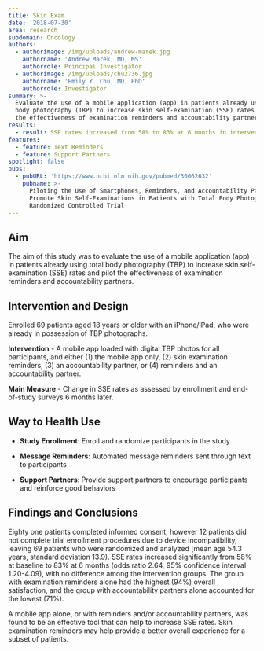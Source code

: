 ```yaml
---
title: Skin Exam
date: '2018-07-30'
area: research
subdomain: Oncology
authors:
  - authorimage: /img/uploads/andrew-marek.jpg
    authorname: 'Andrew Marek, MD, MS'
    authorrole: Principal Investigator
  - authorimage: /img/uploads/chu2736.jpg
    authorname: 'Emily Y. Chu, MD, PhD'
    authorrole: Investigator
summary: >-
  Evaluate the use of a mobile application (app) in patients already using total
  body photography (TBP) to increase skin self-examination (SSE) rates and pilot
  the effectiveness of examination reminders and accountability partners.
results:
  - result: SSE rates increased from 58% to 83% at 6 months in intervention groups
features:
  - feature: Text Reminders
  - feature: Support Partners
spotlight: false
pubs:
  - pubURL: 'https://www.ncbi.nlm.nih.gov/pubmed/30062632'
    pubname: >-
      Piloting the Use of Smartphones, Reminders, and Accountability Partners to
      Promote Skin Self-Examinations in Patients with Total Body Photography: A
      Randomized Controlled Trial
---
```

## Aim

The aim of this study was to evaluate the use of a mobile application (app) in patients already using total body photography (TBP) to increase skin self-examination (SSE) rates and pilot the effectiveness of examination reminders and accountability partners.

## Intervention and Design

Enrolled 69 patients aged 18 years or older with an iPhone/iPad, who were already in possession of TBP photographs.

**Intervention** - A mobile app loaded with digital TBP photos for all participants, and either (1) the mobile app only, (2) skin examination reminders, (3) an accountability partner, or (4) reminders and an accountability partner.

**Main Measure** - Change in SSE rates as assessed by enrollment and end-of-study surveys 6 months later.

## Way to Health Use

- **Study Enrollment**: Enroll and randomize participants in the study

- **Message Reminders**: Automated message reminders sent through text to participants

- **Support Partners**: Provide support partners to encourage participants and reinforce good behaviors

## Findings and Conclusions

Eighty one patients completed informed consent, however 12 patients did not complete trial enrollment procedures due to device incompatibility, leaving 69 patients who were randomized and analyzed [mean age 54.3 years, standard deviation 13.9). SSE rates increased significantly from 58% at baseline to 83% at 6 months (odds ratio 2.64, 95% confidence interval 1.20-4.09), with no difference among the intervention groups. The group with examination reminders alone had the highest (94%) overall satisfaction, and the group with accountability partners alone accounted for the lowest (71%).

A mobile app alone, or with reminders and/or accountability partners, was found to be an effective tool that can help to increase SSE rates. Skin examination reminders may help provide a better overall experience for a subset of patients.
